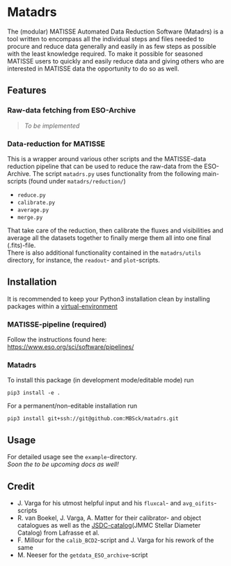 # Matadrs
The (modular) MATISSE Automated Data Reduction Software (Matadrs) is a tool written to
encompass all the individual steps and files needed to procure and reduce data generally
and easily in as few steps as possible with the least knowledge required. To make it
possible for seasoned MATISSE users to quickly and easily reduce data and giving others
who are interested in MATISSE data the opportunity to do so as well.

## Features
### Raw-data fetching from ESO-Archive
> _To be implemented_

### Data-reduction for MATISSE
This is a wrapper around various other scripts and the MATISSE-data reduction pipeline
that can be used to reduce the raw-data from the ESO-Archive.
The script `matadrs.py` uses functionality from the following main-scripts (found under `matadrs/reduction/`)
* `reduce.py`
* `calibrate.py`
* `average.py`
* `merge.py`

That take care of the reduction, then calibrate the fluxes and visibilities and average
all the datasets together to finally merge them all into one final (.fits)-file.<br>
There is also additional functionality contained in the `matadrs/utils` directory, for
instance, the  `readout`- and `plot`-scripts.

## Installation
It is recommended to keep your Python3 installation clean by installing packages within a
[virtual-environment](#virtual-enviroment-setup)

### MATISSE-pipeline (required)
Follow the instructions found here: https://www.eso.org/sci/software/pipelines/

### Matadrs
To install this package (in development mode/editable mode) run
```
pip3 install -e .
```
For a permanent/non-editable installation run
```
pip3 install git+ssh://git@github.com:MBSck/matadrs.git
```

## Usage

For detailed usage see the `example`-directory.<br>
_Soon the to be upcoming docs as well!_

## Credit
* J. Varga for his utmost helpful input and his `fluxcal`- and `avg_oifits`-scripts
* R. van Boekel, J. Varga, A. Matter for their calibrator- and object catalogues as well as
  the [JSDC-catalog](https://cdsarc.cds.unistra.fr/viz-bin/cat/II/300)(JMMC Stellar Diameter Catalog) from Lafrasse et al.
* F. Millour for the `calib_BCD2`-script and J. Varga for his rework of the same
* M. Neeser for the `getdata_ESO_archive`-script
